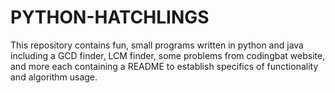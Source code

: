# PYTHON-HATCHLINGS
This repository contains fun, small programs written in python and java including a GCD finder, LCM finder, some problems from codingbat website, and more each containing a README to establish specifics of functionality and algorithm usage.
